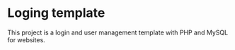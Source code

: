 # Loging template

This project is a login and user management template with PHP and MySQL for websites.
